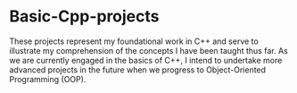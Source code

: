 # Basic-Cpp-projects
These projects represent my foundational work in C++ and serve to illustrate my comprehension of the concepts I have been taught thus far. As we are currently engaged in the basics of C++, I intend to undertake more advanced projects in the future when we progress to Object-Oriented Programming (OOP).
